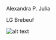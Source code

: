 
Alexandra P. Julia

LG Brebeuf

![alt text](https://user-images.githubusercontent.com/122419167/212815204-906f2f3d-cfca-464a-99a9-120e8512a425.png)
 
